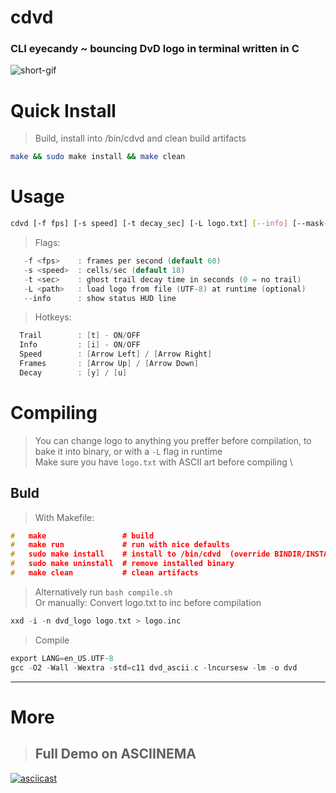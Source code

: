 # cdvd
### CLI eyecandy ~ bouncing DvD logo in terminal written in C
![short-gif](https://i.imgur.com/D17BzFC.gif)

# Quick Install
> Build, install into /bin/cdvd and clean build artifacts
```sh
make && sudo make install && make clean
```

# Usage
```bash
cdvd [-f fps] [-s speed] [-t decay_sec] [-L logo.txt] [--info] [--mask-edges|--mask-blanks]
```

> Flags:
```c
   -f <fps>    : frames per second (default 60)
   -s <speed>  : cells/sec (default 18)
   -t <sec>    : ghost trail decay time in seconds (0 = no trail)
   -L <path>   : load logo from file (UTF-8) at runtime (optional)
   --info      : show status HUD line
```
> Hotkeys:
```c
  Trail        : [t] - ON/OFF
  Info         : [i] - ON/OFF
  Speed        : [Arrow Left] / [Arrow Right]
  Frames       : [Arrow Up] / [Arrow Down]
  Decay        : [y] / [u]
```

# Compiling
> You can change logo to anything you preffer before compilation, to bake it into binary, or with a `-L` flag in runtime \
> Make sure you have `logo.txt` with ASCII art before compiling \

## Buld
> With Makefile:
```c
#   make                 # build
#   make run             # run with nice defaults
#   sudo make install    # install to /bin/cdvd  (override BINDIR/INSTALL_NAME)
#   sudo make uninstall  # remove installed binary
#   make clean           # clean artifacts
```
> Alternatively run `bash compile.sh` \
> Or manually:
> Convert logo.txt to inc before compilation
```c
xxd -i -n dvd_logo logo.txt > logo.inc
```
> Compile
```c
export LANG=en_US.UTF-8
gcc -O2 -Wall -Wextra -std=c11 dvd_ascii.c -lncursesw -lm -o dvd
```

---

# More
> ## Full Demo on ASCIINEMA
[![asciicast](https://asciinema.org/a/736340.svg)](https://asciinema.org/a/736340)
